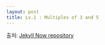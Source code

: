 ```yaml
---
layout: post
title: Lv.1 : Multiples of 3 and 5
---
```


출처: [Jekyll Now repository](http://codingdojang.com/scode/350#answer-filter-area)

